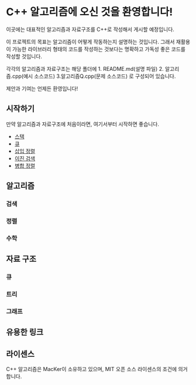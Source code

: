 # C++ 알고리즘에 오신 것을 환영합니다!

이곳에는 대표적인 알고리즘과 자료구조를 C++로 작성해서 게시할 예정입니다.

이 프로젝트의 목표는 알고리즘이 어떻게 작동하는지 설명하는 것입니다. 그래서 재활용이 가능한 라이브러리 형태의 코드를 작성하는 것보다는 명확하고 가독성 좋은 코드를 작성할 것입니다.

각각의 알고리즘과 자료구조는 해당 폴더에 1. README.md(설명 파일) 2. 알고리즘.cpp(예시 소스코드) 3.알고리즘Q.cpp(문제 소스코드) 로 구성되어 있습니다.

제안과 기여는 언제든 환영입니다!

## 시작하기

만약 알고리즘과 자료구조에 처음이라면, 여기서부터 시작하면 좋습니다.

- [스택](https://github.com/becomingmacker/Cpp-Algorithm/blob/master/Stack)
- [큐](https://github.com/becomingmacker/Cpp-Algorithm/blob/master/Queue)
- [삽입 정렬](https://github.com/becomingmacker/Cpp-Algorithm/tree/master/Insertion%20Sort)
- [이진 검색]()
- [병합 정렬]()

## 알고리즘

### 검색
### 정렬
### 수학

## 자료 구조

### 큐
### 트리
### 그래프

## 유용한 링크

## 라이센스

C++ 알고리즘은 MacKer이 소유하고 있으며, MIT 오픈 소스 라이센스의 조건에 의거합니다.

